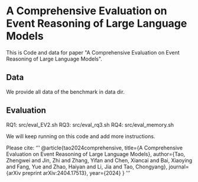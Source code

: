 # A Comprehensive Evaluation on Event Reasoning of Large Language Models

This is Code and data for paper "A Comprehensive Evaluation on Event Reasoning of Large Language Models".

## Data
We provide all data of the benchmark in data dir.

## Evaluation
RQ1: src/eval_EV2.sh
RQ3: src/eval_rq3.sh
RQ4: src/eval_memory.sh

We will keep running on this code and add more instructions.

Please cite:
‘’‘
@article{tao2024comprehensive,
  title={A Comprehensive Evaluation on Event Reasoning of Large Language Models},
  author={Tao, Zhengwei and Jin, Zhi and Zhang, Yifan and Chen, Xiancai and Bai, Xiaoying and Fang, Yue and Zhao, Haiyan and Li, Jia and Tao, Chongyang},
  journal={arXiv preprint arXiv:2404.17513},
  year={2024}
}
’‘’
